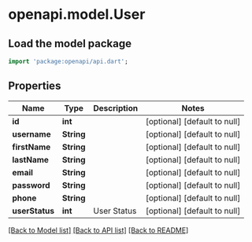 # openapi.model.User

## Load the model package
```dart
import 'package:openapi/api.dart';
```

## Properties
Name | Type | Description | Notes
------------ | ------------- | ------------- | -------------
**id** | **int** |  | [optional] [default to null]
**username** | **String** |  | [optional] [default to null]
**firstName** | **String** |  | [optional] [default to null]
**lastName** | **String** |  | [optional] [default to null]
**email** | **String** |  | [optional] [default to null]
**password** | **String** |  | [optional] [default to null]
**phone** | **String** |  | [optional] [default to null]
**userStatus** | **int** | User Status | [optional] [default to null]

[[Back to Model list]](../README.md#documentation-for-models) [[Back to API list]](../README.md#documentation-for-api-endpoints) [[Back to README]](../README.md)


